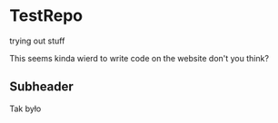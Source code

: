 # TestRepo
trying out stuff

This seems kinda wierd to write code on the website don't you think?

## Subheader

Tak było